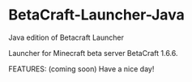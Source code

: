 # BetaCraft-Launcher-Java

Java edition of Betacraft Launcher

Launcher for Minecraft beta server BetaCraft 1.6.6.

FEATURES:
(coming soon)
Have a nice day!
